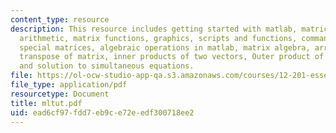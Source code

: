 ```yaml
---
content_type: resource
description: This resource includes getting started with matlab, matrices, matrix
  arithmetic, matrix functions, graphics, scripts and functions, command reference,
  special matrices, algebraic operations in matlab, matrix algebra, array products,
  transpose of matrix, inner products of two vectors, Outer product of two vectors
  and solution to simultaneous equations.
file: https://ol-ocw-studio-app-qa.s3.amazonaws.com/courses/12-201-essentials-of-geophysics-fall-2004/ead6cf97fdd7eb9ce72eedf300718ee2_mltut.pdf
file_type: application/pdf
resourcetype: Document
title: mltut.pdf
uid: ead6cf97-fdd7-eb9c-e72e-edf300718ee2
---
```

